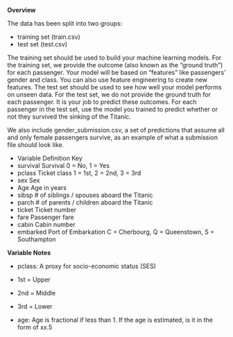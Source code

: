 **Overview**

The data has been split into two groups:

* training set (train.csv)
* test set (test.csv)

The training set should be used to build your machine learning models. For the training set, we provide the outcome (also known as the “ground truth”) for each passenger. Your model will be based on “features” like passengers’ gender and class. You can also use feature engineering to create new features.
The test set should be used to see how well your model performs on unseen data. For the test set, we do not provide the ground truth for each passenger. It is your job to predict these outcomes. For each passenger in the test set, use the model you trained to predict whether or not they survived the sinking of the Titanic.

We also include gender_submission.csv, a set of predictions that assume all and only female passengers survive, as an example of what a submission file should look like.

* Variable	Definition	Key
* survival	Survival	0 = No, 1 = Yes
* pclass	Ticket class	1 = 1st, 2 = 2nd, 3 = 3rd
* sex	Sex	
* Age	Age in years	
* sibsp	# of siblings / spouses aboard the Titanic	
* parch	# of parents / children aboard the Titanic	
* ticket	Ticket number	
* fare	Passenger fare	
* cabin	Cabin number	
* embarked	Port of Embarkation	C = Cherbourg, Q = Queenstown, S = Southampton

**Variable Notes**

* pclass: A proxy for socio-economic status (SES)
* 1st = Upper
* 2nd = Middle
* 3rd = Lower

* age: Age is fractional if less than 1. If the age is estimated, is it in the form of xx.5

